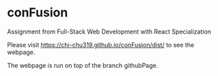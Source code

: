 # conFusion
Assignment from Full-Stack Web Development with React Specialization

Please visit https://chi-chu319.github.io/conFusion/dist/ to see the webpage.

The webpage is run on top of the branch githubPage.
